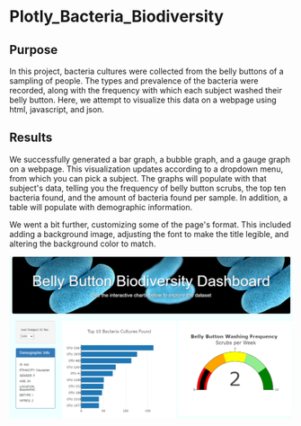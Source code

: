 # Plotly_Bacteria_Biodiversity

## Purpose

In this project, bacteria cultures were collected from the belly buttons of a sampling of people.  The types and prevalence of the bacteria were recorded, along with the frequency with which each subject washed their belly button.  Here, we attempt to visualize this data on a webpage using html, javascript, and json.

## Results

We successfully generated a bar graph, a bubble graph, and a gauge graph on a webpage.  This visualization updates according to a dropdown menu, from which you can pick a subject.  The graphs will populate with that subject's data, telling you the frequency of belly button scrubs, the top ten bacteria found, and the amount of bacteria found per sample.  In addition, a table will populate with demographic information.

We went a bit further, customizing some of the page's format.  This included adding a background image, adjusting the font to make the title legible, and altering the background color to match.

![Bacteria_webpage](/images/bacteria_webpage.jpg)

